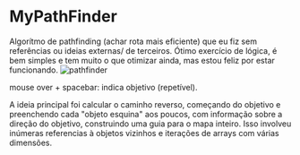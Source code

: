# MyPathFinder
Algorítmo de pathfinding (achar rota mais eficiente) que eu fiz sem referências ou ideias externas/ de terceiros. 
Ótimo exercício de lógica, é bem simples e tem muito o que otimizar ainda, mas estou feliz por estar funcionando.
![pathfinder](https://i.imgur.com/OAmh4he.png)

mouse over + spacebar: indica objetivo (repetível).

A ideia principal foi calcular o caminho reverso, começando do objetivo e preenchendo cada "objeto esquina" aos poucos,
com informação sobre a direção do objetivo, construindo uma guia para o mapa inteiro. Isso involveu inúmeras referencias
à objetos vizinhos e iterações de arrays com várias dimensões.
